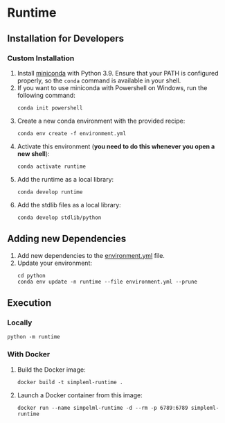 # Runtime
## Installation for Developers

### Custom Installation

1. Install [miniconda](https://docs.conda.io/en/latest/miniconda.html) with Python 3.9. Ensure that your PATH is configured properly, so the `conda` command is available in your shell.
1. If you want to use miniconda with Powershell on Windows, run the following command:
    ```shell
    conda init powershell
    ```
1. Create a new conda environment with the provided recipe:
    ```shell
    conda env create -f environment.yml
    ```
1. Activate this environment (**you need to do this whenever you open a new shell**):
    ```shell
    conda activate runtime
    ```
1. Add the runtime as a local library:
    ```shell
    conda develop runtime
    ```
1. Add the stdlib files as a local library:
    ```shell
    conda develop stdlib/python
    ```

## Adding new Dependencies

1. Add new dependencies to the [environment.yml](./environment.yml) file.
2. Update your environment:
    ```shell
    cd python
    conda env update -n runtime --file environment.yml --prune
    ```

## Execution

### Locally

```shell
python -m runtime
```

### With Docker

1. Build the Docker image:
    ```shell
    docker build -t simpleml-runtime .
    ```
2. Launch a Docker container from this image:
    ```shell
    docker run --name simpelml-runtime -d --rm -p 6789:6789 simpleml-runtime
    ```
